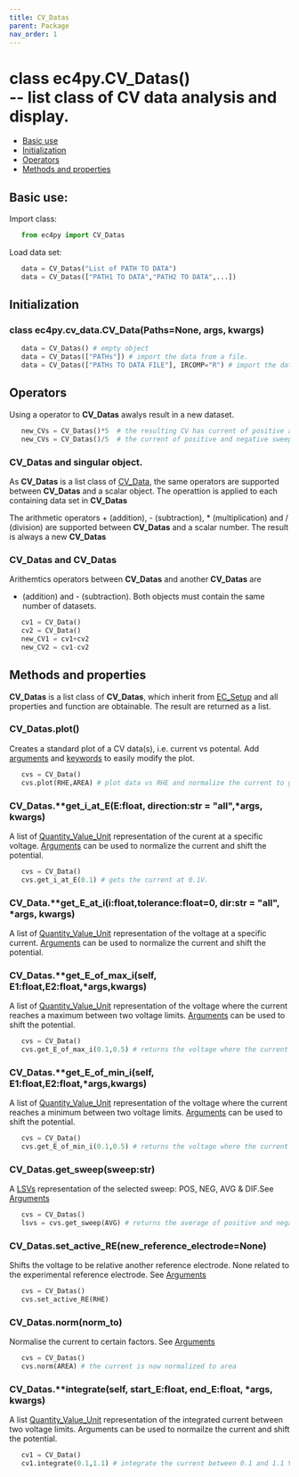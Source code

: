 ```yaml
---
title: CV_Datas
parent: Package
nav_order: 1
---
```



# class ec4py.CV_Datas()<br> -- list class of CV data analysis and display. 

- [Basic use](#basic-use)
- [Initialization](#initialization)
- [Operators](#operators)
- [Methods and properties](#methods-and-properties)


## Basic use:

Import class:
```python
   from ec4py import CV_Datas
```
Load data set:
```python
   data = CV_Datas("List of PATH TO DATA")
   data = CV_Datas(["PATH1 TO DATA","PATH2 TO DATA",...])
```



## Initialization

### class ec4py.cv_data.CV_Data(Paths=None, args, kwargs)
```python
   data = CV_Datas() # empty object
   data = CV_Datas(["PATHs"]) # import the data from a file.
   data = CV_Datas(["PATHs TO DATA FILE"], IRCOMP="R") # import the data from a file and apply iR-compensation.
```

## Operators

Using a operator to **CV_Datas** awalys result in a new dataset. 
```python
   new_CVs = CV_Datas()*5  # the resulting CV has current of positive and negative sweep multiplied by 5
   new_CVs = CV_Datas()/5  # the current of positive and negative sweep are divided by 5
```

### CV_Datas and singular object.

As  **CV_Datas**  is a list class of [CV_Data](ec4py_cv_datas), the same operators are supported between  **CV_Datas** and a scalar object. The operattion is applied to each containing data set in **CV_Datas**

The arithmetic operators + (addition), - (subtraction), * (multiplication) and / (division) are supported between **CV_Datas** and a scalar number. The result is always a new **CV_Datas**

### CV_Datas and CV_Datas

Arithemtics operators between **CV_Datas** and another **CV_Datas** are 
+ (addition) and - (subtraction). Both objects must contain the same number of datasets. 
```python
   cv1 = CV_Data()
   cv2 = CV_Data()
   new_CV1 = cv1+cv2
   new_CV2 = cv1-cv2
```

## Methods and properties

**CV_Datas** is a list class of **CV_Datas**, which inherit from [EC_Setup](ec4py_ec_setup.md) and all properties and function are obtainable. The result are returned as a list.

### CV_Datas.**plot()**

Creates a standard plot of a CV data(s), i.e. current vs potental. Add [arguments](ec4py_args.md) and [keywords](ec4py_keywords.md) to easily modify the plot.
```python
   cvs = CV_Data()
   cvs.plot(RHE,AREA) # plot data vs RHE and normalize the current to geometric area.
```

### CV_Datas.**get_i_at_E(E:float, direction:str = "all",*args, **kwargs)**
A list of [Quantity_Value_Unit](ec4py_util.md) representation of the curent at a specific voltage. [Arguments](ec4py_args.md) can be used to normalize the current and shift the potential.
```python
   cvs = CV_Data()
   cvs.get_i_at_E(0.1) # gets the current at 0.1V.
```

### CV_Data.**get_E_at_i(i:float,tolerance:float=0,  dir:str = "all", *args, **kwargs)**
A list of [Quantity_Value_Unit](ec4py_util.md) representation of the voltage at a specific current. [Arguments](ec4py_args.md) can be used to normalize the current and shift the potential.

### CV_Datas.**get_E_of_max_i(self, E1:float,E2:float,*args,**kwargs)**
A list of [Quantity_Value_Unit](ec4py_util.md) representation of the voltage where the current reaches a maximum between two voltage limits. [Arguments](ec4py_args.md) can be used to shift the potential.
```python
   cvs = CV_Data()
   cvs.get_E_of_max_i(0.1,0.5) # returns the voltage where the current reaches the max.
```

### CV_Datas.**get_E_of_min_i(self, E1:float,E2:float,*args,**kwargs)**
A list of [Quantity_Value_Unit](ec4py_util.md) representation of the voltage where the current reaches a minimum between two voltage limits. [Arguments](ec4py_args.md) can be used to shift the potential.
```python
   cvs = CV_Data()
   cvs.get_E_of_min_i(0.1,0.5) # returns the voltage where the current reaches the max.
```

### CV_Datas.**get_sweep(sweep:str)**
A [LSVs](ec4_py_lsvs.md) representation of the selected sweep: POS, NEG, AVG & DIF.See [Arguments](ec4py_args.md#for-cv_data-cv_datas)
```python
   cvs = CV_Datas()
   lsvs = cvs.get_sweep(AVG) # returns the average of positive and negative sweeps.
```

### CV_Datas.**set_active_RE(new_reference_electrode=None)**
Shifts the voltage to be relative another reference electrode. None related to the experimental reference electrode. See [Arguments](ec4py_args.md)
```python
   cvs = CV_Datas()
   cvs.set_active_RE(RHE)
```

### CV_Datas.**norm(norm_to)**

Normalise the current to certain factors. See [Arguments](ec4py_args.md)
```python
   cvs = CV_Datas()
   cvs.norm(AREA) # the current is now normalized to area
```


### CV_Datas.**integrate(self, start_E:float, end_E:float, *args, **kwargs)**
 A list [Quantity_Value_Unit](ec4py_util.md) representation of the integrated current between two voltage limits. Arguments can be used to normailze the current and shift the potential.
```python
   cv1 = CV_Data()
   cv1.integrate(0.1,1.1) # integrate the current between 0.1 and 1.1 V.
```


